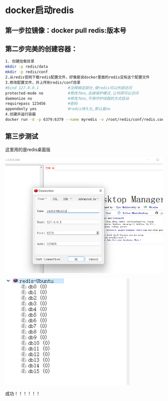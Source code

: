 # docker启动redis

## 第一步拉镜像：docker pull redis:版本号

## 第二步完美的创建容器：

```bash
1. 创建挂载目录
mkdir -p redis/data 
mkdir -p redis/conf
2.从redis官网下载redis配置文件，好像是说docker里面的redis没有这个配置文件
3.修改配置文件，并上传到redis/conf目录
#bind 127.0.0.1             #注释掉这部分,使redis可以外部访问
protected-mode no           #修改为no,去掉保护模式,让外网可以访问
daemonize no                #修改为no,不用守护线程的方式启动
requirepass 123456          #密码
appendonly yes              #redis持久化,默认是no
4.创建并运行容器
docker run -d -p 6379:6379 --name myredis -v /root/redis/conf/redis.conf :/etc/redis/redis.conf -v /root/redis/data:/data redis:7.0 redis-server /etc/redis/redis.conf --appendonly yes                         
```

## 第三步测试

这里用的是redis桌面版

![image-20230706105929291](../img/image-20230706105929291.png)

![image-2001](../img/image-20230706110005970.png)

成功！！！！！！
